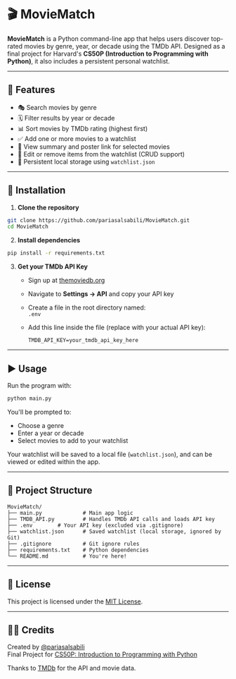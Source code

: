 # 🎬 MovieMatch

**MovieMatch** is a Python command-line app that helps users discover top-rated movies by genre, year, or decade using the TMDb API. Designed as a final project for Harvard's **CS50P (Introduction to Programming with Python)**, it also includes a persistent personal watchlist.

---

## 📌 Features

- 🎭 Search movies by genre  
- 🗓️ Filter results by year or decade  
- 📊 Sort movies by TMDb rating (highest first)  
- ✅ Add one or more movies to a watchlist  
- 📝 View summary and poster link for selected movies  
- 📂 Edit or remove items from the watchlist (CRUD support)  
- 💾 Persistent local storage using `watchlist.json`

---

## 🔧 Installation

1. **Clone the repository**
```bash
git clone https://github.com/pariasalsabili/MovieMatch.git
cd MovieMatch
```

2. **Install dependencies**
```bash
pip install -r requirements.txt
```

3. **Get your TMDb API Key**
   - Sign up at [themoviedb.org](https://www.themoviedb.org)
   - Navigate to **Settings → API** and copy your API key
   - Create a file in the root directory named:  
     `.env`
   - Add this line inside the file (replace with your actual API key):

     ```
     TMDB_API_KEY=your_tmdb_api_key_here
     ```

---

## ▶️ Usage

Run the program with:
```bash
python main.py
```

You'll be prompted to:
- Choose a genre  
- Enter a year or decade  
- Select movies to add to your watchlist  

Your watchlist will be saved to a local file (`watchlist.json`), and can be viewed or edited within the app.

---

## 📁 Project Structure

```
MovieMatch/
├── main.py             # Main app logic
├── TMDB_API.py         # Handles TMDb API calls and loads API key
├── .env        # Your API key (excluded via .gitignore)
├── watchlist.json      # Saved watchlist (local storage, ignored by Git)
├── .gitignore          # Git ignore rules
├── requirements.txt    # Python dependencies
└── README.md           # You're here!
```

---

## 📝 License

This project is licensed under the [MIT License](LICENSE).

---

## 👨‍🎓 Credits

Created by [@pariasalsabili](https://github.com/pariasalsabili)  
Final Project for [CS50P: Introduction to Programming with Python](https://cs50.harvard.edu/python/)

Thanks to [TMDb](https://www.themoviedb.org/) for the API and movie data.
